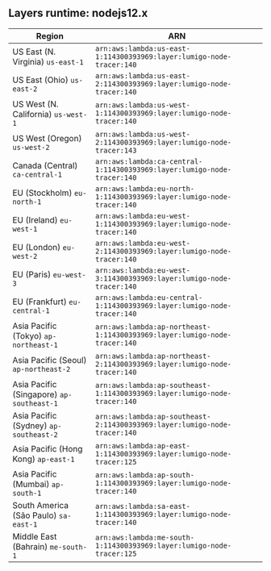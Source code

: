 Layers runtime: nodejs12.x
----
| Region | ARN |
| --- | --- |
|US East (N. Virginia)  `us-east-1`|`arn:aws:lambda:us-east-1:114300393969:layer:lumigo-node-tracer:140`|
|US East (Ohio)  `us-east-2`|`arn:aws:lambda:us-east-2:114300393969:layer:lumigo-node-tracer:140`|
|US West (N. California)  `us-west-1`|`arn:aws:lambda:us-west-1:114300393969:layer:lumigo-node-tracer:140`|
|US West (Oregon)  `us-west-2`|`arn:aws:lambda:us-west-2:114300393969:layer:lumigo-node-tracer:143`|
|Canada (Central)  `ca-central-1`|`arn:aws:lambda:ca-central-1:114300393969:layer:lumigo-node-tracer:140`|
|EU (Stockholm)  `eu-north-1`|`arn:aws:lambda:eu-north-1:114300393969:layer:lumigo-node-tracer:140`|
|EU (Ireland)  `eu-west-1`|`arn:aws:lambda:eu-west-1:114300393969:layer:lumigo-node-tracer:140`|
|EU (London)  `eu-west-2`|`arn:aws:lambda:eu-west-2:114300393969:layer:lumigo-node-tracer:140`|
|EU (Paris)  `eu-west-3`|`arn:aws:lambda:eu-west-3:114300393969:layer:lumigo-node-tracer:140`|
|EU (Frankfurt)  `eu-central-1`|`arn:aws:lambda:eu-central-1:114300393969:layer:lumigo-node-tracer:140`|
|Asia Pacific (Tokyo)  `ap-northeast-1`|`arn:aws:lambda:ap-northeast-1:114300393969:layer:lumigo-node-tracer:140`|
|Asia Pacific (Seoul)  `ap-northeast-2`|`arn:aws:lambda:ap-northeast-2:114300393969:layer:lumigo-node-tracer:140`|
|Asia Pacific (Singapore)  `ap-southeast-1`|`arn:aws:lambda:ap-southeast-1:114300393969:layer:lumigo-node-tracer:140`|
|Asia Pacific (Sydney)  `ap-southeast-2`|`arn:aws:lambda:ap-southeast-2:114300393969:layer:lumigo-node-tracer:140`|
|Asia Pacific (Hong Kong)  `ap-east-1`|`arn:aws:lambda:ap-east-1:114300393969:layer:lumigo-node-tracer:125`|
|Asia Pacific (Mumbai)  `ap-south-1`|`arn:aws:lambda:ap-south-1:114300393969:layer:lumigo-node-tracer:140`|
|South America (São Paulo)  `sa-east-1`|`arn:aws:lambda:sa-east-1:114300393969:layer:lumigo-node-tracer:140`|
|Middle East (Bahrain)  `me-south-1`|`arn:aws:lambda:me-south-1:114300393969:layer:lumigo-node-tracer:125`|
